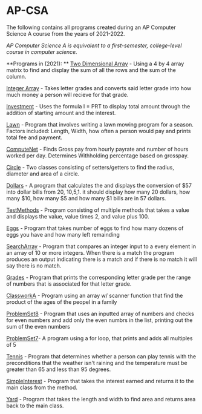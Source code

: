 # AP-CSA

The following contains all programs created during an AP Computer Science A course from the years of 2021-2022.

 _AP Computer Science A is equivalent to a first-semester, college-level course in computer science._

**Programs in (2021):
**
[Two Dimensional Array](https://github.com/TL0225/AP-CSA/blob/main/src/TwoDimensionalScanner.java) - Using a 4 by 4 array matrix to find and display the sum of all the rows and the sum of the column. 

[Integer Array](https://github.com/TL0225/AP-CSA/blob/main/src/GFM.java) - Takes letter grades and converts said letter grade into how much money a person will recieve for that grade.

[Investment](https://github.com/TL0225/AP-CSA/blob/main/src/Investment.java) - Uses the formula I = PRT to display total amount through the addition of starting amount and the interest.

[Lawn](https://github.com/TL0225/AP-CSA/blob/main/src/Lawn2.java) - Program that involves writing a lawn mowing program for a season. Factors included: Length, Width, how often a person would pay and prints total fee and payment.

[ComputeNet](https://github.com/TL0225/AP-CSA/blob/main/src/ComputeNet.java) - Finds Gross pay from hourly payrate and number of hours worked per day. Determines Withholding percentage based on grosspay.

[Circle](https://github.com/TL0225/AP-CSA/tree/main/src/Circle) - Two classes consisting of setters/getters to find the radius, diameter and area of a circle.

[Dollars](https://github.com/TL0225/AP-CSA/blob/main/src/Dollars.java) - A program that calculates the and displays the conversion of $57 into dollar bills from 20, 10,5,1. it should display how many 20 dollars, how many $10, how many $5 and how many $1 bills are in 57 dollars.

[TestMethods](https://github.com/TL0225/AP-CSA/blob/main/src/TestMethods.java) - Program consisting of multiple methods that takes a value and displays the value, value times 2, and value plus 100.

[Eggs](https://github.com/TL0225/AP-CSA/blob/main/src/Eggs.java) - Program that takes number of eggs to find how many dozens of eggs you have and how many left remainding

[SearchArray](https://github.com/TL0225/AP-CSA/blob/main/src/SearchArray.java) - Program that compares an integer input to a every element in an array of 10 or more integers. When there is a match the program produces an output indicating there is a match and if there is no match it will say there is no match.

[Grades](https://github.com/TL0225/AP-CSA/blob/main/src/Grades.java) - Program that prints the corresponding letter grade per the range of numbers that is associated for that letter grade.

[ClassworkA](https://github.com/TL0225/AP-CSA/blob/main/src/ClassWorkA.java) - Program using an array w/ scanner function that find the product of the ages of the peopel in a family

[ProblemSet8](https://github.com/TL0225/AP-CSA/blob/main/src/ProblemSet8.java) - Program that uses an inputted array of numbers and checks for even numbers and add only the even numbrs in the list, printing out the sum of the even numbers

[ProblemSet7](https://github.com/TL0225/AP-CSA/blob/main/src/ProblemSet7.java)- A program using a for loop, that prints and adds all multiples of 5

[Tennis](https://github.com/TL0225/AP-CSA/blob/main/src/Tennis.java) - Program that determines whether a person can play tennis with the preconditions that the weather isn't raining and the temperature must be greater than 65 and less than 95 degrees.

[SimpleInterest](https://github.com/TL0225/AP-CSA/blob/main/src/Project2/SimpleInterest.java) - Program that takes the interest earned and returns it to the main class from the method. 

[Yard](https://github.com/TL0225/AP-CSA/blob/main/src/Project2/Yard.java) - Program that takes the length and width to find area and returns area back to the main class.
